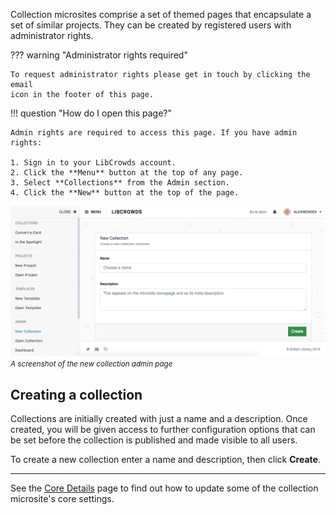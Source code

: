 
Collection microsites comprise a set of themed pages that encapsulate a set of
similar projects. They can be created by registered users with administrator
rights.

??? warning "Administrator rights required"

    To request administrator rights please get in touch by clicking the email
    icon in the footer of this page.

!!! question "How do I open this page?"

    Admin rights are required to access this page. If you have admin rights:

    1. Sign in to your LibCrowds account.
    2. Click the **Menu** button at the top of any page.
    3. Select **Collections** from the Admin section.
    4. Click the **New** button at the top of the page.

![A screenshot of the new collection admin page](/assets/img/collection/new.png?raw=true)
<br><small>*A screenshot of the new collection admin page*</small>

## Creating a collection

Collections are initially created with just a name and a description. Once
created, you will be given access to further configuration options
that can be set before the collection is published and made visible to all
users.

To create a new collection enter a name and description, then click **Create**.

---

See the [Core Details](/collections/details.md) page to find out how to
update some of the collection microsite's core settings.
